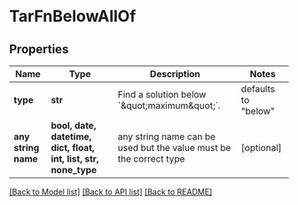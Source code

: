 # TarFnBelowAllOf


## Properties
Name | Type | Description | Notes
------------ | ------------- | ------------- | -------------
**type** | **str** | Find a solution below &#x60;\&quot;maximum\&quot;&#x60;. | defaults to "below"
**any string name** | **bool, date, datetime, dict, float, int, list, str, none_type** | any string name can be used but the value must be the correct type | [optional]

[[Back to Model list]](../README.md#documentation-for-models) [[Back to API list]](../README.md#documentation-for-api-endpoints) [[Back to README]](../README.md)


